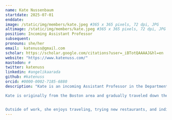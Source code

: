 ```yaml
---
name: Kate Nussenbaum
startdate: 2025-07-01
enddate:
image: /static/img/members/kate.jpeg #365 x 365 pixels, 72 dpi, JPG
altimage: /static/img/members/kate.jpeg #365 x 365 pixels, 72 dpi, JPG
position: Incoming Assistant Professor
subsequent:
pronouns: she/her
email:  katenuss@gmail.com
scholar: https://scholar.google.com/citations?user=_iBTotQAAAAJ&hl=en
website: "https://www.katenuss.com/"
mastodon: #
twitter: katenuss
linkedin: #angelikaarada
github: #katenuss
orcid: #0000-0002-7185-6880
description: "Kate is an incoming Assistant Professor in the Department of Psychological and Brain Sciences at Boston University. She is interested in understanding how learning, memory, and decision-making systems change and shape adaptive behavior across development.

Kate is originally from the Boston area and gradually traveled down the east coast to complete her bachelor's degree at Brown University, her Ph.D. at NYU, and postdoctoral training at Princeton (with a brief stint at Oxford for her masters), before returning back to her home state to launch the lab.


Outside of work, she enjoys traveling, trying new restaurants, and indiscriminately watching TV." 
---
```


